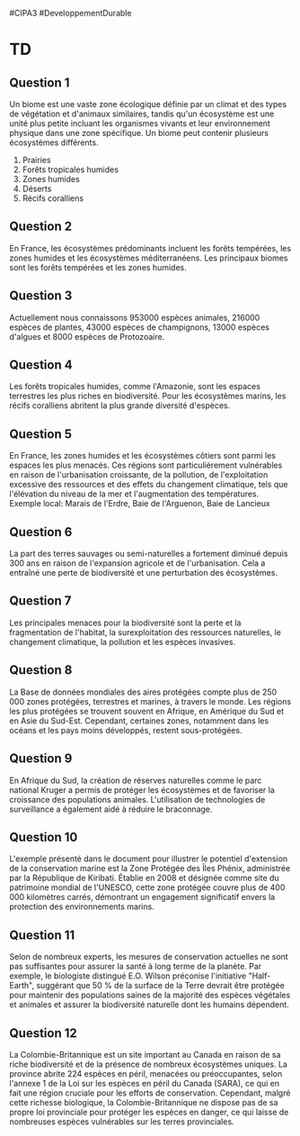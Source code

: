 #CIPA3 #DeveloppementDurable 

# TD
## Question 1
Un biome est une vaste zone écologique définie par un climat et des types de végétation et d'animaux similaires, tandis qu'un écosystème est une unité plus petite incluant les organismes vivants et leur environnement physique dans une zone spécifique. Un biome peut contenir plusieurs écosystèmes différents.
1. Prairies
2. Forêts tropicales humides 
3. Zones humides 
4. Déserts
5. Récifs coralliens

## Question 2
En France, les écosystèmes prédominants incluent les forêts tempérées, les zones humides et les écosystèmes méditerranéens. Les principaux biomes sont les forêts tempérées et les zones humides.

## Question 3
Actuellement nous connaissons 953000 espèces animales, 216000 espèces de plantes, 43000 espèces de champignons, 13000 espèces d'algues et 8000 espèces de Protozoaire.

## Question 4
Les forêts tropicales humides, comme l'Amazonie, sont les espaces terrestres les plus riches en biodiversité. Pour les écosystèmes marins, les récifs coralliens abritent la plus grande diversité d'espèces.

## Question 5
En France, les zones humides et les écosystèmes côtiers sont parmi les espaces les plus menacés. Ces régions sont particulièrement vulnérables en raison de l'urbanisation croissante, de la pollution, de l'exploitation excessive des ressources et des effets du changement climatique, tels que l'élévation du niveau de la mer et l'augmentation des températures. Exemple local: Marais de l'Erdre, Baie de l'Arguenon, Baie de Lancieux

## Question 6
La part des terres sauvages ou semi-naturelles a fortement diminué depuis 300 ans en raison de l'expansion agricole et de l'urbanisation. Cela a entraîné une perte de biodiversité et une perturbation des écosystèmes.

## Question 7
Les principales menaces pour la biodiversité sont la perte et la fragmentation de l'habitat, la surexploitation des ressources naturelles, le changement climatique, la pollution et les espèces invasives.

## Question 8
La Base de données mondiales des aires protégées compte plus de 250 000 zones protégées, terrestres et marines, à travers le monde. Les régions les plus protégées se trouvent souvent en Afrique, en Amérique du Sud et en Asie du Sud-Est. Cependant, certaines zones, notamment dans les océans et les pays moins développés, restent sous-protégées.

## Question 9
En Afrique du Sud, la création de réserves naturelles comme le parc national Kruger a permis de protéger les écosystèmes et de favoriser la croissance des populations animales. L'utilisation de technologies de surveillance a également aidé à réduire le braconnage.

## Question 10
L'exemple présenté dans le document pour illustrer le potentiel d'extension de la conservation marine est la Zone Protégée des Îles Phénix, administrée par la République de Kiribati. Établie en 2008 et désignée comme site du patrimoine mondial de l'UNESCO, cette zone protégée couvre plus de 400 000 kilomètres carrés, démontrant un engagement significatif envers la protection des environnements marins.

## Question 11
Selon de nombreux experts, les mesures de conservation actuelles ne sont pas suffisantes pour assurer la santé à long terme de la planète. Par exemple, le biologiste distingué E.O. Wilson préconise l'initiative "Half-Earth", suggérant que 50 % de la surface de la Terre devrait être protégée pour maintenir des populations saines de la majorité des espèces végétales et animales et assurer la biodiversité naturelle dont les humains dépendent.

## Question 12
La Colombie-Britannique est un site important au Canada en raison de sa riche biodiversité et de la présence de nombreux écosystèmes uniques. La province abrite 224 espèces en péril, menacées ou préoccupantes, selon l'annexe 1 de la Loi sur les espèces en péril du Canada (SARA), ce qui en fait une région cruciale pour les efforts de conservation. Cependant, malgré cette richesse biologique, la Colombie-Britannique ne dispose pas de sa propre loi provinciale pour protéger les espèces en danger, ce qui laisse de nombreuses espèces vulnérables sur les terres provinciales.
